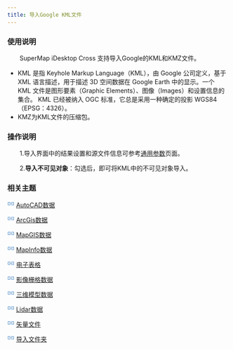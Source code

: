 ```yaml
---
title: 导入Google KML文件
---
```


### 使用说明

　　SuperMap iDesktop Cross 支持导入Google的KML和KMZ文件。

 - KML 是指 Keyhole Markup Language（KML），由 Google 公司定义，基于 XML 语言描述，用于描述 3D 空间数据在 Google Earth 中的显示。一个 KML 文件是图形要素（Graphic Elements）、图像（Images）和设置信息的集合。 KML 已经被纳入 OGC 标准，它总是采用一种确定的投影 WGS84（EPSG：4326）。
 - KMZ为KML文件的压缩包。

### 操作说明

　　1.导入界面中的结果设置和源文件信息可参考[通用参数](GeneraParameters.html)页面。

　　2.**导入不可见对象**：勾选后，即可将KML中的不可见对象导入。
 

### 相关主题

![](img/smalltitle.png) [AutoCAD数据](ImportAutoCAD.html)

![](img/smalltitle.png) [ArcGis数据](ImportArcGIS.html)

![](img/smalltitle.png) [MapGIS数据](ImportMapGIS.html)

![](img/smalltitle.png) [MapInfo数据](ImportMapInfo.html)

![](img/smalltitle.png) [电子表格](ImportTable.html)

![](img/smalltitle.png) [影像栅格数据](ImportIMG.html)

![](img/smalltitle.png) [三维模型数据](ImportModel.html)

![](img/smalltitle.png) [Lidar数据](ImportLidar.html)

![](img/smalltitle.png) [矢量文件](ImportVectorFiles.html)

![](img/smalltitle.png) [导入文件夹](ImportFolder.html)




